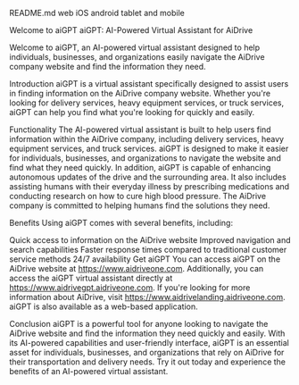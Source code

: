 README.md
web iOS android tablet and mobile

Welcome to aiGPT
aiGPT: AI-Powered Virtual Assistant for AiDrive

Welcome to aiGPT, an AI-powered virtual assistant designed to help individuals, businesses, and organizations easily navigate the AiDrive company website and find the information they need.

Introduction
aiGPT is a virtual assistant specifically designed to assist users in finding information on the AiDrive company website. Whether you're looking for delivery services, heavy equipment services, or truck services, aiGPT can help you find what you're looking for quickly and easily.

Functionality
The AI-powered virtual assistant is built to help users find information within the AiDrive company, including delivery services, heavy equipment services, and truck services. aiGPT is designed to make it easier for individuals, businesses, and organizations to navigate the website and find what they need quickly. In addition, aiGPT is capable of enhancing autonomous updates of the drive and the surrounding area. It also includes assisting humans with their everyday illness by prescribing medications and conducting research on how to cure high blood pressure. The AiDrive company is committed to helping humans find the solutions they need.

Benefits
Using aiGPT comes with several benefits, including:

Quick access to information on the AiDrive website
Improved navigation and search capabilities
Faster response times compared to traditional customer service methods
24/7 availability
Get aiGPT
You can access aiGPT on the AiDrive website at https://www.aidriveone.com. Additionally, you can access the aiGPT virtual assistant directly at https://www.aidrivegpt.aidriveone.com. If you're looking for more information about AiDrive, visit https://www.aidrivelanding.aidriveone.com. aiGPT is also available as a web-based application.

Conclusion
aiGPT is a powerful tool for anyone looking to navigate the AiDrive website and find the information they need quickly and easily. With its AI-powered capabilities and user-friendly interface, aiGPT is an essential asset for individuals, businesses, and organizations that rely on AiDrive for their transportation and delivery needs. Try it out today and experience the benefits of an AI-powered virtual assistant.
